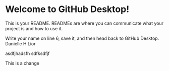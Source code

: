 # Welcome to GitHub Desktop!

This is your README. READMEs are where you can communicate what your project is and how to use it.

Write your name on line 6, save it, and then head back to GitHub Desktop.
Danielle H
Lior

asdfjhadsfh
sdfksdfjf

This is a change
